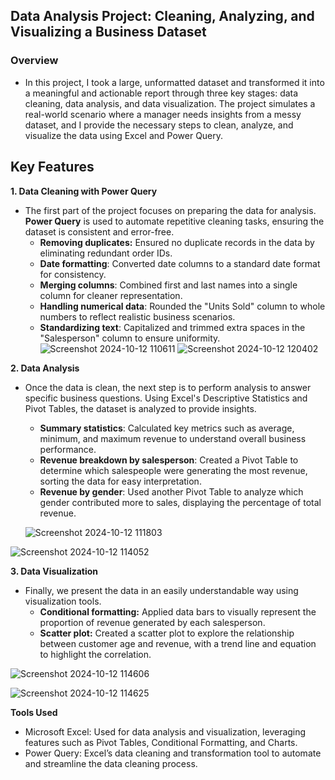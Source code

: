 ## Data Analysis Project: Cleaning, Analyzing, and Visualizing a Business Dataset
### Overview
- In this project, I took a large, unformatted dataset and transformed it into a meaningful and actionable report through three key stages: data cleaning, data analysis, and data visualization. The project simulates a real-world scenario where a manager needs insights from a messy dataset, and I provide the necessary steps to clean, analyze, and visualize the data using Excel and Power Query.

## Key Features
**1. Data Cleaning with Power Query**
- The first part of the project focuses on preparing the data for analysis. **Power Query** is used to automate repetitive cleaning tasks, ensuring the dataset is consistent and error-free.
  - **Removing duplicates:** Ensured no duplicate records in the data by eliminating redundant order IDs.
  - **Date formatting**: Converted date columns to a standard date format for consistency.
  - **Merging columns**: Combined first and last names into a single column for cleaner representation.
  - **Handling numerical data**: Rounded the "Units Sold" column to whole numbers to reflect realistic business scenarios.
  - **Standardizing text**: Capitalized and trimmed extra spaces in the "Salesperson" column to ensure uniformity.
![Screenshot 2024-10-12 110611](https://github.com/user-attachments/assets/daaac0a4-dc2c-4555-973f-4d1f5f383683)
![Screenshot 2024-10-12 120402](https://github.com/user-attachments/assets/352645f9-c37a-499d-87c2-56e02b9a5d5a)

**2. Data Analysis**
- Once the data is clean, the next step is to perform analysis to answer specific business questions. Using Excel's Descriptive Statistics and Pivot Tables, the dataset is analyzed to provide insights.
  - **Summary statistics**: Calculated key metrics such as average, minimum, and maximum revenue to understand overall business performance.
  - **Revenue breakdown by salesperson**: Created a Pivot Table to determine which salespeople were generating the most revenue, sorting the data for easy interpretation.
  - **Revenue by gender**: Used another Pivot Table to analyze which gender contributed more to sales, displaying the percentage of total revenue.

  ![Screenshot 2024-10-12 111803](https://github.com/user-attachments/assets/75d17df6-599a-4176-9427-b491115e5e32)

![Screenshot 2024-10-12 114052](https://github.com/user-attachments/assets/de908bd2-a322-4620-88a7-138235f7c828)


**3. Data Visualization**
- Finally, we present the data in an easily understandable way using visualization tools.
  - **Conditional formatting:** Applied data bars to visually represent the proportion of revenue generated by each salesperson.
  - **Scatter plot:** Created a scatter plot to explore the relationship between customer age and revenue, with a trend line and equation to highlight the correlation.
    
![Screenshot 2024-10-12 114606](https://github.com/user-attachments/assets/8daf16a0-6e5a-447d-a22e-7b6787123ec9)

![Screenshot 2024-10-12 114625](https://github.com/user-attachments/assets/60aa41ca-337c-4edf-bd39-d5469279005b)

**Tools Used**
- Microsoft Excel: Used for data analysis and visualization, leveraging features such as Pivot Tables, Conditional Formatting, and Charts.
- Power Query: Excel’s data cleaning and transformation tool to automate and streamline the data cleaning process.
